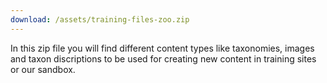 ```yaml
---
download: /assets/training-files-zoo.zip
---
```


In this zip file you will find different content types like taxonomies, images and taxon discriptions to be used for creating new content in training sites or our sandbox.